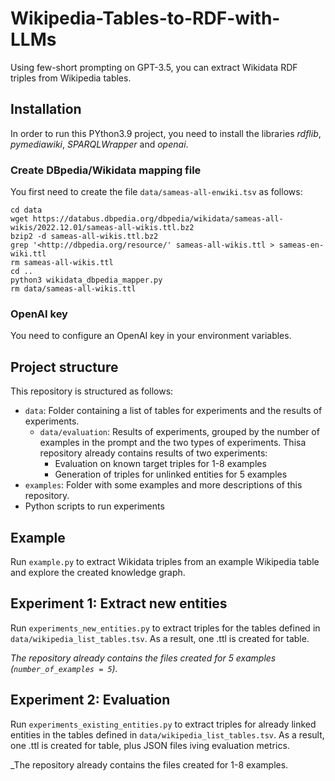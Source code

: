 # Wikipedia-Tables-to-RDF-with-LLMs

Using few-short prompting on GPT-3.5, you can extract Wikidata RDF triples from Wikipedia tables.

## Installation

In order to run this PYthon3.9 project, you need to install the libraries *rdflib*, *pymediawiki*, *SPARQLWrapper* and *openai*.

### Create DBpedia/Wikidata mapping file

You first need to create the file `data/sameas-all-enwiki.tsv` as follows:

```
cd data
wget https://databus.dbpedia.org/dbpedia/wikidata/sameas-all-wikis/2022.12.01/sameas-all-wikis.ttl.bz2
bzip2 -d sameas-all-wikis.ttl.bz2
grep '<http://dbpedia.org/resource/' sameas-all-wikis.ttl > sameas-en-wiki.ttl
rm sameas-all-wikis.ttl
cd ..
python3 wikidata_dbpedia_mapper.py
rm data/sameas-all-wikis.ttl
```

### OpenAI key

You need to configure an OpenAI key in your environment variables.

## Project structure

This repository is structured as follows:
- `data`: Folder containing a list of tables for experiments and the results of experiments.
   - `data/evaluation`: Results of experiments, grouped by the number of examples in the prompt and the two types of experiments. Thisa repository already contains results of two experiments:
       - Evaluation on known target triples for 1-8 examples
       - Generation of triples for unlinked entities for 5 examples
- `examples`: Folder with some examples and more descriptions of this repository.
- Python scripts to run experiments

## Example

Run `example.py` to extract Wikidata triples from an example Wikipedia table and explore the created knowledge graph.

## Experiment 1: Extract new entities

Run `experiments_new_entities.py` to extract triples for the tables defined in `data/wikipedia_list_tables.tsv`. As a result, one .ttl is created for table.

_The repository already contains the files created for 5 examples (`number_of_examples = 5`)._

## Experiment 2: Evaluation

Run `experiments_existing_entities.py` to extract triples for already linked entities in the tables defined in `data/wikipedia_list_tables.tsv`. As a result, one .ttl is created for table, plus JSON files iving evaluation metrics.

_The repository already contains the files created for 1-8 examples.